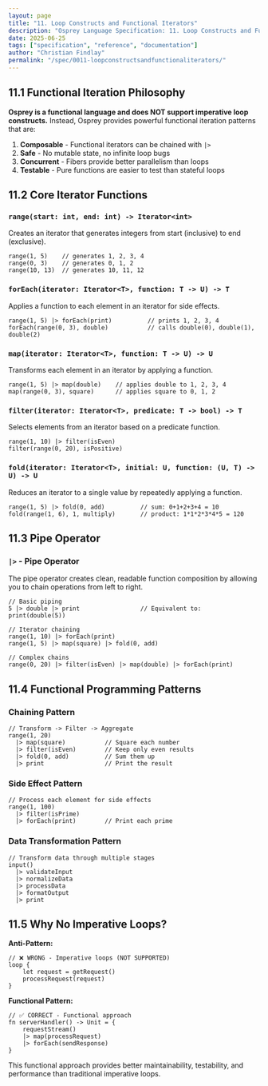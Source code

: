 ```yaml
---
layout: page
title: "11. Loop Constructs and Functional Iterators"
description: "Osprey Language Specification: 11. Loop Constructs and Functional Iterators"
date: 2025-06-25
tags: ["specification", "reference", "documentation"]
author: "Christian Findlay"
permalink: "/spec/0011-loopconstructsandfunctionaliterators/"
---
```


## 11.1 Functional Iteration Philosophy

**Osprey is a functional language and does NOT support imperative loop constructs.** Instead, Osprey provides powerful functional iteration patterns that are:

1. **Composable** - Functional iterators can be chained with `|>`
2. **Safe** - No mutable state, no infinite loop bugs
3. **Concurrent** - Fibers provide better parallelism than loops
4. **Testable** - Pure functions are easier to test than stateful loops

## 11.2 Core Iterator Functions

### `range(start: int, end: int) -> Iterator<int>`
Creates an iterator that generates integers from start (inclusive) to end (exclusive).

```osprey
range(1, 5)    // generates 1, 2, 3, 4
range(0, 3)    // generates 0, 1, 2
range(10, 13)  // generates 10, 11, 12
```

### `forEach(iterator: Iterator<T>, function: T -> U) -> T`
Applies a function to each element in an iterator for side effects.

```osprey
range(1, 5) |> forEach(print)          // prints 1, 2, 3, 4
forEach(range(0, 3), double)           // calls double(0), double(1), double(2)
```

### `map(iterator: Iterator<T>, function: T -> U) -> U`
Transforms each element in an iterator by applying a function.

```osprey
range(1, 5) |> map(double)    // applies double to 1, 2, 3, 4
map(range(0, 3), square)      // applies square to 0, 1, 2
```

### `filter(iterator: Iterator<T>, predicate: T -> bool) -> T`
Selects elements from an iterator based on a predicate function.

```osprey
range(1, 10) |> filter(isEven)
filter(range(0, 20), isPositive)
```

### `fold(iterator: Iterator<T>, initial: U, function: (U, T) -> U) -> U`
Reduces an iterator to a single value by repeatedly applying a function.

```osprey
range(1, 5) |> fold(0, add)          // sum: 0+1+2+3+4 = 10
fold(range(1, 6), 1, multiply)       // product: 1*1*2*3*4*5 = 120
```

## 11.3 Pipe Operator

### `|>` - Pipe Operator
The pipe operator creates clean, readable function composition by allowing you to chain operations from left to right.

```osprey
// Basic piping
5 |> double |> print                 // Equivalent to: print(double(5))

// Iterator chaining
range(1, 10) |> forEach(print)
range(1, 5) |> map(square) |> fold(0, add)

// Complex chains
range(0, 20) |> filter(isEven) |> map(double) |> forEach(print)
```

## 11.4 Functional Programming Patterns

### Chaining Pattern
```osprey
// Transform -> Filter -> Aggregate
range(1, 20)
  |> map(square)           // Square each number
  |> filter(isEven)        // Keep only even results
  |> fold(0, add)          // Sum them up
  |> print                 // Print the result
```

### Side Effect Pattern
```osprey
// Process each element for side effects
range(1, 100)
  |> filter(isPrime)
  |> forEach(print)        // Print each prime
```

### Data Transformation Pattern
```osprey
// Transform data through multiple stages
input()
  |> validateInput
  |> normalizeData
  |> processData
  |> formatOutput
  |> print
```

## 11.5 Why No Imperative Loops?

**Anti-Pattern:**
```osprey
// ❌ WRONG - Imperative loops (NOT SUPPORTED)
loop {
    let request = getRequest()
    processRequest(request)
}
```

**Functional Pattern:**
```osprey
// ✅ CORRECT - Functional approach
fn serverHandler() -> Unit = {
    requestStream() 
    |> map(processRequest)
    |> forEach(sendResponse)
}
```

This functional approach provides better maintainability, testability, and performance than traditional imperative loops.